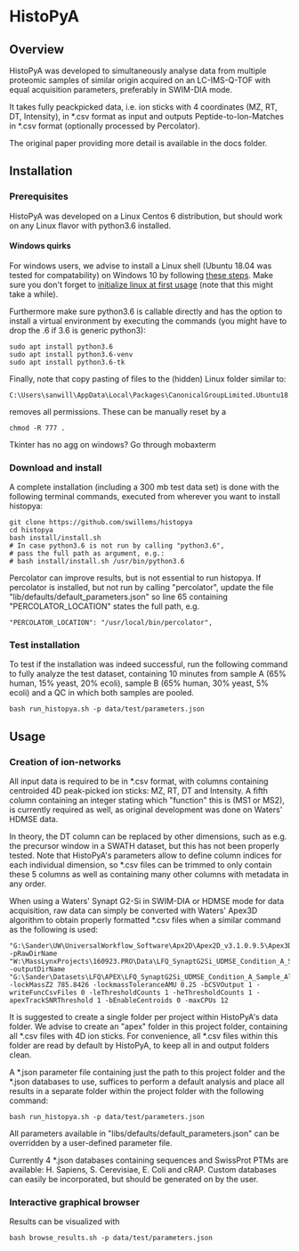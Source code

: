 # HistoPyA


## Overview

HistoPyA was developed to simultaneously analyse data from multiple proteomic samples of similar origin acquired on an LC-IMS-Q-TOF with equal acquisition parameters, preferably in SWIM-DIA mode.

It takes fully peackpicked data, i.e. ion sticks with 4 coordinates (MZ, RT, DT, Intensity), in *.csv format as input and outputs Peptide-to-Ion-Matches in *.csv format (optionally processed by Percolator).

The original paper providing more detail is available in the docs folder.


## Installation

### Prerequisites

HistoPyA was developed on a Linux Centos 6 distribution, but should work on any Linux flavor with python3.6 installed.

#### Windows quirks

For windows users, we advise to install a Linux shell (Ubuntu 18.04 was tested for compatability) on Windows 10 by following [these steps](https://docs.microsoft.com/en-us/windows/wsl/install-win10). Make sure you don't forget to [initialize linux at first usage](https://docs.microsoft.com/en-us/windows/wsl/install-win10#complete-initialization-of-your-distro) (note that this might take a while).

Furthermore make sure python3.6 is callable directly and has the option to install a virtual environment by executing the commands (you might have to drop the .6 if 3.6 is generic python3):

```
sudo apt install python3.6
sudo apt install python3.6-venv
sudo apt install python3.6-tk
```

Finally, note that copy pasting of files to the (hidden) Linux folder similar to:

```
C:\Users\sanwill\AppData\Local\Packages\CanonicalGroupLimited.Ubuntu18.04onWindows_79rhkp1fndgsc\LocalState\rootfs\home
```

removes all permissions. These can be manually reset by a

```
chmod -R 777 .
```

Tkinter has no agg on windows? Go through mobaxterm

### Download and install
A complete installation (including a 300 mb test data set) is done with the following terminal commands, executed from wherever you want to install histopya:

```
git clone https://github.com/swillems/histopya
cd histopya
bash install/install.sh
# In case python3.6 is not run by calling "python3.6",
# pass the full path as argument, e.g.:
# bash install/install.sh /usr/bin/python3.6
```

Percolator can improve results, but is not essential to run histopya. If percolator is installed, but not run by calling "percolator", update the file "lib/defaults/default_parameters.json" so line 65 containing "PERCOLATOR_LOCATION" states the full path, e.g.

```
"PERCOLATOR_LOCATION": "/usr/local/bin/percolator",
```

### Test installation

To test if the installation was indeed successful, run the following command to fully analyze the test dataset, containing 10 minutes from sample A (65% human, 15% yeast, 20% ecoli), sample B (65% human, 30% yeast, 5% ecoli) and a QC in which both samples are pooled.

```
bash run_histopya.sh -p data/test/parameters.json
```

## Usage

### Creation of ion-networks

All input data is required to be in *.csv format, with columns containing centroided 4D peak-picked ion sticks: MZ, RT, DT and Intensity. A fifth column containing an integer stating which "function" this is (MS1 or MS2), is currently required as well, as original development was done on Waters' HDMSE data.

In theory, the DT column can be replaced by other dimensions, such as e.g. the precursor window in a SWATH dataset, but this has not been properly tested. Note that HistoPyA's parameters allow to define column indices for each individual dimension, so *.csv files can be trimmed to only contain these 5 columns as well as containing many other columns with metadata in any order.

When using a Waters' Synapt G2-Si in SWIM-DIA or HDMSE mode for data acquisition, raw data can simply be converted with Waters' Apex3D algorithm to obtain properly formatted *.csv files when a similar command as the following is used:

```
"G:\Sander\UW\UniversalWorkflow_Software\Apx2D\Apex2D_v3.1.0.9.5\Apex3D64.exe" -pRawDirName "W:\MassLynxProjects\160923.PRO\Data\LFQ_SynaptG2Si_UDMSE_Condition_A_Sample_Alpha_01.raw" -outputDirName "G:\Sander\Datasets\LFQ\APEX\LFQ_SynaptG2Si_UDMSE_Condition_A_Sample_Alpha_01" -lockMassZ2 785.8426 -lockmassToleranceAMU 0.25 -bCSVOutput 1 -writeFuncCsvFiles 0 -leThresholdCounts 1 -heThresholdCounts 1 -apexTrackSNRThreshold 1 -bEnableCentroids 0 -maxCPUs 12
```

It is suggested to create a single folder per project within HistoPyA's data folder. We advise to create an "apex" folder in this project folder, containing all *.csv files with 4D ion sticks. For convenience, all *.csv files within this folder are read by default by HistoPyA, to keep all in and output folders clean.

A *.json parameter file containing just the path to this project folder and the *.json databases to use, suffices to perform a default analysis and place all results in a separate folder within the project folder with the following command:

```
bash run_histopya.sh -p data/test/parameters.json
```

All parameters available in "libs/defaults/default_parameters.json" can be overridden by a user-defined parameter file.

Currently 4 *.json databases containing sequences and SwissProt PTMs are available: H. Sapiens, S. Cerevisiae, E. Coli and cRAP. Custom databases can easily be incorporated, but should be generated on by the user.

### Interactive graphical browser

Results can be visualized with

```
bash browse_results.sh -p data/test/parameters.json
```
